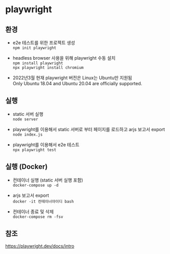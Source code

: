 # playwright

## 환경

* e2e 테스트를 위한 프로젝트 생성  
`npm init playwright`  

* headless browser 사용을 위해 playwright 수동 설치  
`npm install playwright`  
`npx playwright install chromium`  

* 2022년3월 현재 playwright 버전은 Linux는 Ubuntu만 지원됨  
Only Ubuntu 18.04 and Ubuntu 20.04 are officially supported.  

## 실행

* static 서버 실행  
`node server`   

* playwright를 이용해서 static 서버로 부터 페이지를 로드하고 arjs 보고서 export  
`node index.js`  

* playwright를 이용해서 e2e 테스트  
`npx playwright test`  

## 실행 (Docker)

* 컨테이너 실행 (static 서버 실행 포함)  
`docker-compose up -d`  

* arjs 보고서 export  
`docker -it 컨테이너아이디 bash`  

* 컨테이너 종료 및 삭제  
`docker-compose rm -fsv` 

## 참조

https://playwright.dev/docs/intro  
